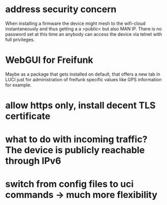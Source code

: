 # address security concern
When installing a firmware the device might mesh to the wifi-cloud instantaneously and thus getting a a >public< but also MAN IP. There is no password set at this time an anybody can access the device via telnet with full privileges.

# WebGUI for Freifunk
Maybe as a package that gets installed on default, that offers a new tab in LUCI just for administration of freifunk specific values like GPS information for example.

# allow https only, install decent TLS certificate

# what to do with incoming traffic? The device is publicly reachable through IPv6

# switch from config files to uci commands -> much more flexibility
